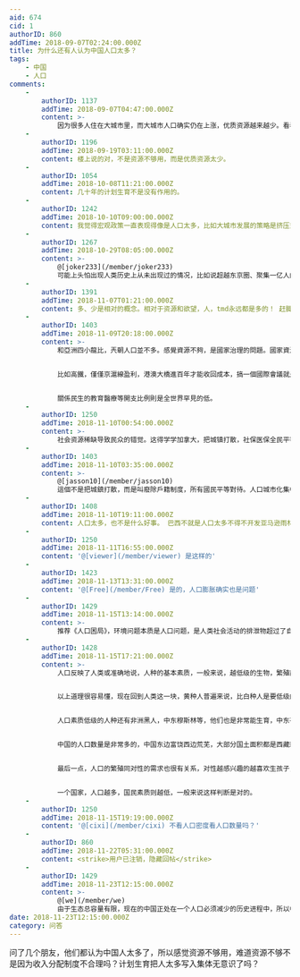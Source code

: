 ```yaml
---
aid: 674
cid: 1
authorID: 860
addTime: 2018-09-07T02:24:00.000Z
title: 为什么还有人认为中国人口太多？
tags:
    - 中国
    - 人口
comments:
    -
        authorID: 1137
        addTime: 2018-09-07T04:47:00.000Z
        content: >-
            因为很多人住在大城市里，而大城市人口确实仍在上涨，优质资源越来越少。看看农村人口和东北人口，他们就明白了。要把他们放到那种地方去生活他们肯定不干的，因为他们想要优质资源。
    -
        authorID: 1196
        addTime: 2018-09-19T03:11:00.000Z
        content: 楼上说的对，不是资源不够用，而是优质资源太少。
    -
        authorID: 1054
        addTime: 2018-10-08T11:21:00.000Z
        content: 几十年的计划生育不是没有作用的。
    -
        authorID: 1242
        addTime: 2018-10-10T09:00:00.000Z
        content: 我觉得宏观政策一直表现得像是人口太多，比如大城市发展的策略是挤压式的分配资源，什么都让你争，让你抢，所以自然会有种TM的人太多的感觉。
    -
        authorID: 1267
        addTime: 2018-10-29T08:05:00.000Z
        content: >-
            @[joker233](/member/joker233)
            可能上头怕出现人类历史上从未出现过的情况，比如说超越东京圈、聚集一亿人的特大城市（群）。那样他们要头疼死，所以强行把中国一线规模限制在和其他国家大城市差不多。
    -
        authorID: 1391
        addTime: 2018-11-07T01:21:00.000Z
        content: 多、少是相对的概念。相对于资源和欲望，人，tmd永远都是多的！ 赶脚多了还是少了，看你所处的对资源占有的位置以及想法了。
    -
        authorID: 1403
        addTime: 2018-11-09T20:18:00.000Z
        content: >-
            和亞洲四小龍比，兲朝人口並不多。感覺資源不夠，是國家治理的問題。國家資源都被用到鐵公機的基礎設施以及維穩上，關係民生的東西投入的比例超低。


            比如高鐵，僅僅京滬線盈利，港澳大橋進百年才能收回成本，搞一個國際會議就是上億的投入。這些在民主國家是不可能發生的事情。


            關係民生的教育醫療等開支比例則是全世界罕見的低。
    -
        authorID: 1250
        addTime: 2018-11-10T00:54:00.000Z
        content: >-
            社会资源稀缺导致民众的错觉。这得学学加拿大，把城镇打散，社保医保全民平等，不要搞地域特殊化。如果帝都和5线城市生活保障是一样的，那谁会去压力大的地方苟活啊
    -
        authorID: 1403
        addTime: 2018-11-10T03:35:00.000Z
        content: >-
            @[jasson10](/member/jasson10)
            這個不是把城鎮打散，而是叫廢除戶籍制度，所有國民平等對待。人口城市化集中，不是資源稀缺造成的，而是發展機會造成的，這個趨勢全世界都一樣。
    -
        authorID: 1408
        addTime: 2018-11-10T19:11:00.000Z
        content: 人口太多，也不是什么好事。 巴西不就是人口太多不得不开发亚马逊雨林。
    -
        authorID: 1250
        addTime: 2018-11-11T16:55:00.000Z
        content: '@[viewer](/member/viewer) 是这样的'
    -
        authorID: 1423
        addTime: 2018-11-13T13:31:00.000Z
        content: '@[Free](/member/Free) 是的，人口膨胀确实也是问题'
    -
        authorID: 1429
        addTime: 2018-11-15T13:14:00.000Z
        content: >-
            推荐《人口困局》，环境问题本质是人口问题，是人类社会活动的排泄物超过了自然的自净能力最终来损害人类。中国的人口规模，最终会导致一场生态灾难。
    -
        authorID: 1428
        addTime: 2018-11-15T17:21:00.000Z
        content: >-
            人口反映了人类或准确地说，人种的基本素质，一般来说，越低级的生物，繁殖能力越快，越强，低级生物生存能力很差，因此它们需要用数量来弥补质量的不足，举例来说，蚊子苍蝇老鼠蟑螂蚂蚁这些生物都是，人类想法设法消灭它们但是不可能，因为这些生物繁殖能力太强了,数量太大了，人类怎么杀都杀不完。但哺乳动物这一级，也有同样的讲法，像猪和狗一次要生多胎，而人一般只生一胎，但你不要拿大熊猫也很难繁殖来说例，熊猫是特殊例子，它很难繁殖但是大熊猫并不属于多高级的动物。我们只是普遍地看问题。


            以上道理很容易懂，现在回到人类这一块，黄种人普遍来说，比白种人是要低级的。白种人繁殖数量比黄种人要少，你可以发现欧美国家、发达国家的人口比亚洲不发达地区的人口要少很多，以至到了欧美国家政府对多生孩子多奖励的程度，然而即便如此白人也不愿意多生，有些白人家庭是生很多孩子的，但这些属于少例，你可能经常看到一些新闻媒体报道，某白人生养了十几个甚至二十多个孩子，每天家里要消耗多少多少食品物品等等此类的报道，这些报道是共产国或准确说是中宣部有意搜集出来给你看的，目的是掩盖黄种人多生超生的劣象，但不明就里的人看到这类新闻就会想，噢欧美人这么能生，咱中国人生得还算少的。其实观点已经被误导了，就好比中共经常说美国治安如何恶劣，枪手一次杀多少人，实际上美国的总体治安比中国不知好到哪里去了。说到黄种人多生繁殖快的问题，从二十世纪中国发生的人口变化就能看出来，虽然内战死了不少人，但共产党一号召，支那人像猪一样快速地增殖，从四亿一下增长到十亿，这在任何国家都是没有先例的。特别是支那农村，重男轻女，农民每天什么事都不干，天黑了就在床上睡老婆，农民是最能生的，城市里还稍微好一些。人口的繁殖同父母受教育程度有关，一般来讲，素质越高的父母生孩子越少，因为人口的增长会增加人类对自然的索取，地球上资源就这么多，多一个人就要多消耗一份资源，等到人口大爆炸，地球上资源不够人类来分时，就会发生战争。国家与国家之间的战争也大多是因为争抢资源所引起，因此，素质越高的人越会有这种心理自控意识，有意识地少生育。日本人现在就存在这种现象，很多年轻人不愿意结婚，不愿意生孩子，人口老龄化比较严重，表面上看人口老龄化会对国家社会发展不利，实际上，日本人自发地控制人口，这显示出非常高的人类素质，比起中国人不知道要高到哪里去了。


            人口素质低级的人种还有非洲黑人，中东穆斯林等，他们也是非常能生育，中东有石油还好，非洲人越生就越穷，最后家里揭不开锅吃不上饭，要经常去野外打猎挖野菜，而联合国每年还要不断援助他们食物，所以非洲给地球人带来沉重的负担。


            中国的人口数量是非常多的，中国东边富饶西边荒芜，大部分国土面积都是西藏新疆青海蒙古，那些地方不是雪山荒原就是大沙漠，根本不适宜生存，很多都是无人区，中国人大多挤在东部南部这一块，这样一算人口密度就高了。而且共产党也不会管理国家，中国也有很严重的地域歧视，东部的瞧不起西部的，城市的瞧不起农村的，这样大家都往东南方挤，都去沿海发达地区，人口密度一下就很高了。


            最后一点，人口的繁殖同对性的需求也很有关系，对性越感兴趣的越喜欢生孩子，中国人非常淫荡，中国人经常说日本人很变态，日本是出产不少AV片，但日本人对性反而没有太多兴趣，别人是觉得比较平常，日本人能够收敛自控。但中国人可不一样，完全是一头钻进去根本拔不出来，所以中国性交易特别频繁，特别靡烂，夜生活特别丰富，都说西方自由化这方面很泛滥，实际上西方人总体来说比中国人保守多了，中国人一旦放开了就是洪水猛兽，根本拦不住，外国人一到中国就感到好幸福啊，中国女人主动往身上扑，外国人就觉得像进了天堂一样。这些都是人种的原因。


            一个国家，人口越多，国民素质则越低，一般来说这样判断是对的。
    -
        authorID: 1250
        addTime: 2018-11-15T19:19:00.000Z
        content: '@[cixi](/member/cixi) 不看人口密度看人口数量吗？'
    -
        authorID: 860
        addTime: 2018-11-22T05:31:00.000Z
        content: <strike>用户已注销，隐藏回帖</strike>
    -
        authorID: 1429
        addTime: 2018-11-23T12:15:00.000Z
        content: >-
            @[we](/member/we)
            由于生态总容量有限，现在的中国正处在一个人口必须减少的历史进程中，所以中国人口低于更替水平非常正常，如果中国人口长期维持10亿人口以上，必将面临生态灾难。再者对于资源和环境的压力，是由人口规模而不是由人口密度决定的。
date: 2018-11-23T12:15:00.000Z
category: 问答
---
```


问了几个朋友，他们都认为中国人太多了，所以感觉资源不够用，难道资源不够不是因为收入分配制度不合理吗？计划生育把人太多写入集体无意识了吗？
